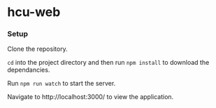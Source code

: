 # hcu-web

### Setup

Clone the repository.

`cd` into the project directory and then run `npm install` to download the dependancies.

Run `npm run watch` to start the server.

Navigate to http://localhost:3000/ to view the application.